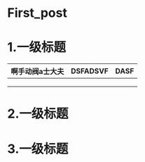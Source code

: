 # First_post


# 1.一级标题

| 啊手动阀a士大夫 | DSFADSVF | DASF |
| --------------- | -------- | ---- |
|                 |          |      |
|                 |          |      |
|                 |          |      |



# 2.一级标题

# 3.一级标题


